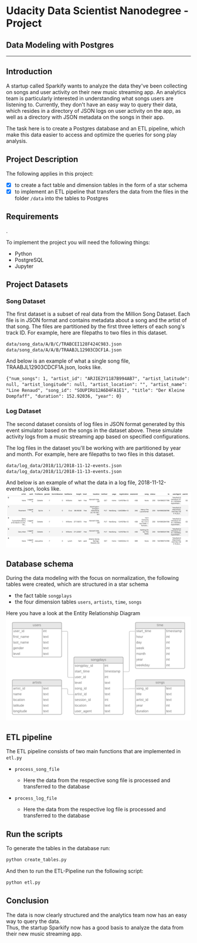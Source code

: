 # Udacity Data Scientist Nanodegree - Project

## Data Modeling with Postgres  
---  
  
## Introduction  
A startup called Sparkify wants to analyze the data they've been collecting on songs and user activity on their new music streaming app. An analytics team is particularly interested in understanding what songs users are listening to. Currently, they don't have an easy way to query their data, which resides in a directory of JSON logs on user activity on the app, as well as a directory with JSON metadata on the songs in their app.  

 The task here is to create a Postgres database and an ETL pipeline, which make this data easier to access and optimize the queries for song play analysis.


## Project Description

The following applies in this project:
- [x] to create a fact table and dimension tables in the form of a star schema
- [x] to implement an ETL pipeline that transfers the data from the files in the folder `/data` into the tables to Postgres

## Requirements
.

To implement the project you will need the following things:
- Python
- PostgreSQL
- Jupyter


## Project Datasets 

### Song Dataset

The first dataset is a subset of real data from the Million Song Dataset. Each file is in JSON format and contains metadata about a song and the artist of that song. The files are partitioned by the first three letters of each song's track ID. For example, here are filepaths to two files in this dataset.
```
data/song_data/A/B/C/TRABCEI128F424C983.json
data/song_data/A/A/B/TRAABJL12903CDCF1A.json
```
And below is an example of what a single song file, TRAABJL12903CDCF1A.json, looks like.
```
{"num_songs": 1, "artist_id": "ARJIE2Y1187B994AB7", "artist_latitude": null, "artist_longitude": null, "artist_location": "", "artist_name": "Line Renaud", "song_id": "SOUPIRU12A6D4FA1E1", "title": "Der Kleine Dompfaff", "duration": 152.92036, "year": 0}
```

### Log Dataset

The second dataset consists of log files in JSON format generated by this event simulator based on the songs in the dataset above. These simulate activity logs from a music streaming app based on specified configurations.  

The log files in the dataset you'll be working with are partitioned by year and month. For example, here are filepaths to two files in this dataset.
```
data/log_data/2018/11/2018-11-12-events.json
data/log_data/2018/11/2018-11-13-events.json
```
And below is an example of what the data in a log file, 2018-11-12-events.json, looks like.
![log-data](https://github.com/ehabwasel/Data-Modeling-with-Postgres/blob/master/2.png)

## Database schema

During the data modeling with the focus on normalization, the following tables were created, which are structured in a star schema
- the fact table `songplays`
- the four dimension tables `users`, `artists`, `time`, `songs`

Here you have a look at the Entity Relationship Diagram
![sparkifiy_erd](https://github.com/ehabwasel/Data-Modeling-with-Postgres/blob/master/diagram.png)

## ETL pipeline

The ETL pipeline consists of two main functions that are implemented in `etl.py`

- `process_song_file`
  - Here the data from the respective song file is processed and transferred to the database

- `process_log_file`
  - Here the data from the respective log file is processed and transferred to the database

## Run the scripts
To generate the tables in the database run:
```bash
python create_tables.py
```
And then to run the ETL-Pipeline run the following script:
```bash
python etl.py
```

## Conclusion
The data is now clearly structured and the analytics team now has an easy way to query the data.  
Thus, the startup Sparkify now has a good basis to analyze the data from their new music streaming app.
